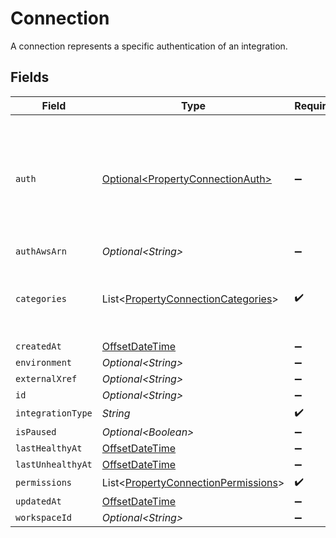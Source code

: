 # Connection

A connection represents a specific authentication of an integration.


## Fields

| Field                                                                                               | Type                                                                                                | Required                                                                                            | Description                                                                                         |
| --------------------------------------------------------------------------------------------------- | --------------------------------------------------------------------------------------------------- | --------------------------------------------------------------------------------------------------- | --------------------------------------------------------------------------------------------------- |
| `auth`                                                                                              | [Optional\<PropertyConnectionAuth>](../../models/shared/PropertyConnectionAuth.md)                  | :heavy_minus_sign:                                                                                  | An authentication object that represents a specific authorized user's connection to an integration. |
| `authAwsArn`                                                                                        | *Optional\<String>*                                                                                 | :heavy_minus_sign:                                                                                  | N/A                                                                                                 |
| `categories`                                                                                        | List\<[PropertyConnectionCategories](../../models/shared/PropertyConnectionCategories.md)>          | :heavy_check_mark:                                                                                  | The Integration categories that this connection supports                                            |
| `createdAt`                                                                                         | [OffsetDateTime](https://docs.oracle.com/javase/8/docs/api/java/time/OffsetDateTime.html)           | :heavy_minus_sign:                                                                                  | N/A                                                                                                 |
| `environment`                                                                                       | *Optional\<String>*                                                                                 | :heavy_minus_sign:                                                                                  | N/A                                                                                                 |
| `externalXref`                                                                                      | *Optional\<String>*                                                                                 | :heavy_minus_sign:                                                                                  | N/A                                                                                                 |
| `id`                                                                                                | *Optional\<String>*                                                                                 | :heavy_minus_sign:                                                                                  | N/A                                                                                                 |
| `integrationType`                                                                                   | *String*                                                                                            | :heavy_check_mark:                                                                                  | N/A                                                                                                 |
| `isPaused`                                                                                          | *Optional\<Boolean>*                                                                                | :heavy_minus_sign:                                                                                  | N/A                                                                                                 |
| `lastHealthyAt`                                                                                     | [OffsetDateTime](https://docs.oracle.com/javase/8/docs/api/java/time/OffsetDateTime.html)           | :heavy_minus_sign:                                                                                  | N/A                                                                                                 |
| `lastUnhealthyAt`                                                                                   | [OffsetDateTime](https://docs.oracle.com/javase/8/docs/api/java/time/OffsetDateTime.html)           | :heavy_minus_sign:                                                                                  | N/A                                                                                                 |
| `permissions`                                                                                       | List\<[PropertyConnectionPermissions](../../models/shared/PropertyConnectionPermissions.md)>        | :heavy_check_mark:                                                                                  | N/A                                                                                                 |
| `updatedAt`                                                                                         | [OffsetDateTime](https://docs.oracle.com/javase/8/docs/api/java/time/OffsetDateTime.html)           | :heavy_minus_sign:                                                                                  | N/A                                                                                                 |
| `workspaceId`                                                                                       | *Optional\<String>*                                                                                 | :heavy_minus_sign:                                                                                  | N/A                                                                                                 |